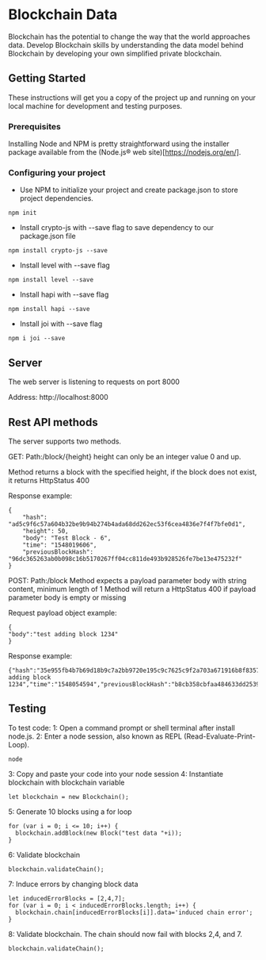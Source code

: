 # Blockchain Data

Blockchain has the potential to change the way that the world approaches data. Develop Blockchain skills by understanding the data model behind Blockchain by developing your own simplified private blockchain.

## Getting Started

These instructions will get you a copy of the project up and running on your local machine for development and testing purposes.

### Prerequisites

Installing Node and NPM is pretty straightforward using the installer package available from the (Node.js® web site)[https://nodejs.org/en/].

### Configuring your project

- Use NPM to initialize your project and create package.json to store project dependencies.
```
npm init
```
- Install crypto-js with --save flag to save dependency to our package.json file
```
npm install crypto-js --save
```
- Install level with --save flag
```
npm install level --save
```

- Install hapi with --save flag
```
npm install hapi --save
```

- Install joi with --save flag
```
npm i joi --save
```

## Server

The web server is listening to requests on port 8000

Address: http://localhost:8000

## Rest API methods

The server supports two methods.

GET:
Path:/block/{height}
height can only be an integer value 0 and up.

Method returns a block with the specified height,
if the block does not exist, it returns HttpStatus 400

Response example:
```
{
    "hash": "ad5c9f6c57a604b32be9b94b274b4ada68dd262ec53f6cea4836e7f4f7bfe0d1",
    "height": 50,
    "body": "Test Block - 6",
    "time": "1548019606",
    "previousBlockHash": "96dc365263ab0b098c16b5170267ff04cc811de493b928526fe7be13e475232f"
}
```

POST:
Path:/block
Method expects a payload parameter body with string content, minimum length of 1
Method will return a HttpStatus 400 if payload parameter body is empty or missing

Request payload object example:
```
{
"body":"test adding block 1234"
}
```

Response example:
```
{"hash":"35e955fb4b7b69d18b9c7a2bb9720e195c9c7625c9f2a703a671916b8f835758","height":675,"body":"test adding block 1234","time":"1548054594","previousBlockHash":"b8cb358cbfaa484633dd25397d1d7d9bf68b1c3bde8a37f3ce84fa428f34eb0b"}
```
## Testing

To test code:
1: Open a command prompt or shell terminal after install node.js.
2: Enter a node session, also known as REPL (Read-Evaluate-Print-Loop).
```
node
```
3: Copy and paste your code into your node session
4: Instantiate blockchain with blockchain variable
```
let blockchain = new Blockchain();
```
5: Generate 10 blocks using a for loop
```
for (var i = 0; i <= 10; i++) {
  blockchain.addBlock(new Block("test data "+i));
}
```
6: Validate blockchain
```
blockchain.validateChain();
```
7: Induce errors by changing block data
```
let inducedErrorBlocks = [2,4,7];
for (var i = 0; i < inducedErrorBlocks.length; i++) {
  blockchain.chain[inducedErrorBlocks[i]].data='induced chain error';
}
```
8: Validate blockchain. The chain should now fail with blocks 2,4, and 7.
```
blockchain.validateChain();
```

